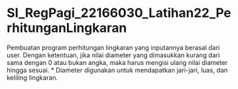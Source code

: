 # SI_RegPagi_22166030_Latihan22_PerhitunganLingkaran
Pembuatan program perhitungan lingkaran yang inputannya berasal dari user. Dengan ketentuan, jika nilai diameter yang dimasukkan kurang dari sama dengan 0 atau bukan angka, maka harus mengisi ulang nilai diameter hingga sesuai.  * Diameter digunakan untuk mendapatkan jari-jari, luas, dan keliling lingkaran.
